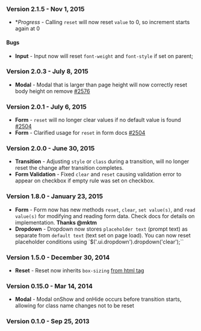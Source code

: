 ### Version 2.1.5 - Nov 1, 2015

- **Progress* - Calling `reset` will now reset `value` to 0, so increment starts again at 0

#### Bugs

- **Input** - Input now will reset `font-weight` and `font-style` if set on parent;

### Version 2.0.3 - July 8, 2015

- **Modal** - Modal that is larger than page height will now correctly reset body height on remove [#2576](https://github.com/Semantic-Org/Semantic-UI/issues/2576)

### Version 2.0.1 - July 6, 2015

- **Form** - `reset` will no longer clear values if no default value is found [#2504](https://github.com/Semantic-Org/Semantic-UI/issues/2504)
- **Form** - Clarified usage for `reset` in form docs [#2504](https://github.com/Semantic-Org/Semantic-UI/issues/2504)

### Version 2.0.0 - June 30, 2015

- **Transition** - Adjusting `style` or `class` during a transition, will no longer reset the change after transition completes.
- **Form Validation** - Fixed `clear` and `reset` causing validation error to appear on checkbox if empty rule was set on checkbox.

### Version 1.8.0 - January 23, 2015

- **Form** - Form now has new methods `reset`, `clear`, `set value(s)`, and `read value(s)` for modifying and reading form data. Check docs for details on implementation. **Thanks @mktm**
- **Dropdown** - Dropdown now stores `placeholder text` (prompt text) as separate from `default text` (text set on page load). You can now reset placeholder conditions using `$('.ui.dropdown').dropdown('clear');``

### Version 1.5.0 - December 30, 2014

- **Reset** - Reset now inherits ``box-sizing`` [from html tag](http://css-tricks.com/inheriting-box-sizing-probably-slightly-better-best-practice/)

### Version 0.15.0 - Mar 14, 2014

- **Modal** - Modal onShow and onHide occurs before transition starts, allowing for class name changes not to be reset

### Version 0.1.0 - Sep 25, 2013